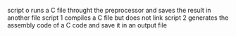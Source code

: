 script o runs a C file throught the preprocessor and saves the result in another file
script 1 compiles a C file but does not link
script 2 generates the assembly code of a C code and save it in an output file

